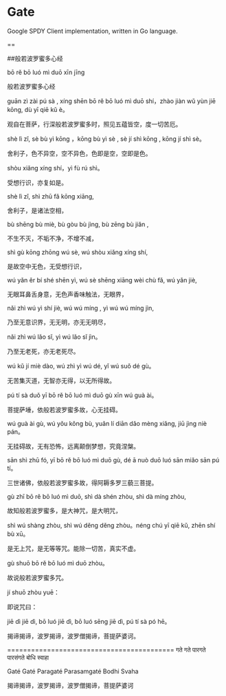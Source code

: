 Gate
====

Google SPDY Client implementation, written in Go language.

==

##般若波罗蜜多心经 

                                                    
bō rě bō luó mì duō xīn jīng 
 
般若波罗蜜多心经 

guān zì zài pú sà , xíng shēn bō rě bō luó mì duō shí，zhào jiàn wǔ yùn jiē kōng, dù yī qiē kǔ è。 

观自在菩萨，行深般若波罗蜜多时，照见五蕴皆空，度一切苦厄。 

shè lì zǐ, sè bù yì kōng ，kōng bù yì sè , sè jí shì kōng , kōng jí shì sè。 

舍利子，色不异空，空不异色，色即是空，空即是色。 

shòu xiǎng xíng shí，yì fù rú shì。 

受想行识，亦复如是。 

shè lì zǐ, shì zhū fǎ kōng xiāng, 

舍利子，是诸法空相， 

bù shēng bù miè, bù gòu bù jìng, bù zēng bù jiǎn , 

不生不灭，不垢不净，不增不减， 

shì gù kōng zhōng wú sè, wú shòu xiǎng xíng shí, 

是故空中无色，无受想行识， 

wú yǎn ěr bí shé shēn yì, wú sè shēng xiāng wèi chù fǎ, wú yǎn jiè, 

无眼耳鼻舌身意，无色声香味触法，无眼界， 

nǎi zhì wú yì shí jiè, wú wú míng , yì wú wú míng jìn, 

乃至无意识界，无无明，亦无无明尽， 

nǎi zhì wú lǎo sǐ, yì wú lǎo sǐ jìn。 

乃至无老死，亦无老死尽。 

wú kǔ jí miè dào, wú zhì yì wú dé, yǐ wú suǒ dé gù。 

无苦集灭道，无智亦无得，以无所得故。 

pú tí sà duǒ yī bō rě bō luó mì duō gù xīn wú guà ài。 

菩提萨埵，依般若波罗蜜多故，心无挂碍。 

wú guà ài gù, wú yǒu kǒng bù, yuǎn lí diān dǎo mèng xiǎng, jiū jìng niè pán。 

无挂碍故，无有恐怖，远离颠倒梦想，究竟涅槃。 

sān shì zhū fó, yī bō rě bō luó mì duō gù, dé ā nuò duō luó sān miǎo sān pú tí。 

三世诸佛，依般若波罗蜜多故，得阿耨多罗三藐三菩提。 

gù zhī bō rě bō luó mì duō, shì dà shén zhòu, shì dà míng zhòu, 

故知般若波罗蜜多，是大神咒，是大明咒， 

shì wú shàng zhòu, shì wú děng děng zhòu。néng chú yī qiē kǔ, zhēn shí bù xū。 

是无上咒，是无等等咒。能除一切苦，真实不虚。 

gù shuō bō rě bō luó mì duō zhòu。 

故说般若波罗蜜多咒。 

jí shuō zhòu yuē： 

即说咒曰： 

jiē dì jiē dì, bō luó jiē dì, bō luó sēng jiē dì, pú tí sà pó hē。 

揭谛揭谛，波罗揭谛，波罗僧揭谛，菩提萨婆诃。


==========================================
गते गते पारगते पारसंगते बोधि स्वाहा

Gaté Gaté Paragaté Parasamgaté Bodhi Svaha

揭谛揭谛，波罗揭谛，波罗僧揭谛，菩提萨婆诃
